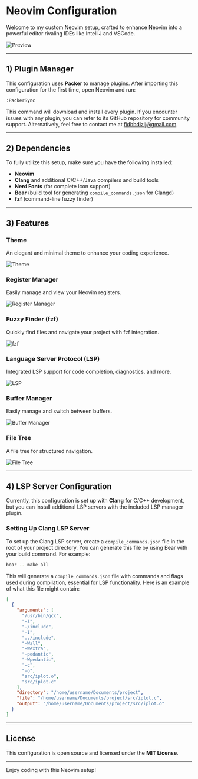 # Neovim Configuration

Welcome to my custom Neovim setup, crafted to enhance Neovim into a powerful editor rivaling IDEs like IntelliJ and VSCode.

![Preview](img/display.png)

---

## 1) Plugin Manager

This configuration uses **Packer** to manage plugins. After importing this configuration for the first time, open Neovim and run:

```bash
:PackerSync
```

This command will download and install every plugin. If you encounter issues with any plugin, you can refer to its GitHub repository for community support. Alternatively, feel free to contact me at fjdbbdizij@gmail.com.

---

## 2) Dependencies

To fully utilize this setup, make sure you have the following installed:

- **Neovim**
- **Clang** and additional C/C++/Java compilers and build tools
- **Nerd Fonts** (for complete icon support)
- **Bear** (build tool for generating `compile_commands.json` for Clangd)
- **fzf** (command-line fuzzy finder)

---

## 3) Features

### Theme

An elegant and minimal theme to enhance your coding experience.

![Theme](img/theme.png)

### Register Manager

Easily manage and view your Neovim registers.

![Register Manager](img/register_manager.png)

### Fuzzy Finder (fzf)

Quickly find files and navigate your project with fzf integration.

![fzf](img/fzf.png)

### Language Server Protocol (LSP)

Integrated LSP support for code completion, diagnostics, and more.

![LSP](img/lsp.png)

### Buffer Manager

Easily manage and switch between buffers.

![Buffer Manager](img/buffer_manager.png)

### File Tree

A file tree for structured navigation.

![File Tree](img/tree.png)

---

## 4) LSP Server Configuration

Currently, this configuration is set up with **Clang** for C/C++ development, but you can install additional LSP servers with the included LSP manager plugin.

### Setting Up Clang LSP Server

To set up the Clang LSP server, create a `compile_commands.json` file in the root of your project directory. You can generate this file by using Bear with your build command. For example:

```bash
bear -- make all
```

This will generate a `compile_commands.json` file with commands and flags used during compilation, essential for LSP functionality. Here is an example of what this file might contain:

```json
[
  {
    "arguments": [
      "/usr/bin/gcc",
      "-I",
      "./include",
      "-I",
      "../include",
      "-Wall",
      "-Wextra",
      "-pedantic",
      "-Wpedantic",
      "-c",
      "-o",
      "src/iplot.o",
      "src/iplot.c"
    ],
    "directory": "/home/username/Documents/project",
    "file": "/home/username/Documents/project/src/iplot.c",
    "output": "/home/username/Documents/project/src/iplot.o"
  }
]
```

---

## License

This configuration is open source and licensed under the **MIT License**.

---

Enjoy coding with this Neovim setup!


